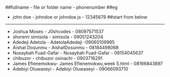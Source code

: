 ##fullname - file or folder name - phonenumber
##eg
- john doe - johndoe or johndoe.js - 12345679
##start from below
--------------------------------------
- Joshua Moses - J0shcodes - 08097571537
- shoremi simisola - simisola     - 09051243204
- Adedeji Adetola - AdetolaAdedeji -09060109985
- Aishat Dosunmu - AishatDosunmu - 08184498068
- Nusaybah Fuad-Gafar - Nusaybah Fuad-Gafar - 08154045637
- chibuzor - chibuzor osinachi - 0903716291
- James Efienemokwu- James Efienemokwu,week 5.html - 08166843897
- Adebiyi Oluwaseyi - Adebiyi Oluwaseyi - 09066093710